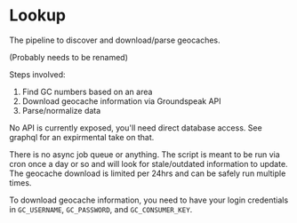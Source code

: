 # Lookup

The pipeline to discover and download/parse geocaches.

(Probably needs to be renamed)

Steps involved:

1. Find GC numbers based on an area
2. Download geocache information via Groundspeak API
3. Parse/normalize data

No API is currently exposed, you'll need direct database access.
See graphql for an expirmental take on that.

There is no async job queue or anything. The script is meant to be run via cron
once a day or so and will look for stale/outdated information to update. The
geocache download is limited per 24hrs and can be safely run multiple times.

To download geocache information, you need to have your login credentials in
`GC_USERNAME`, `GC_PASSWORD`, and `GC_CONSUMER_KEY`.
